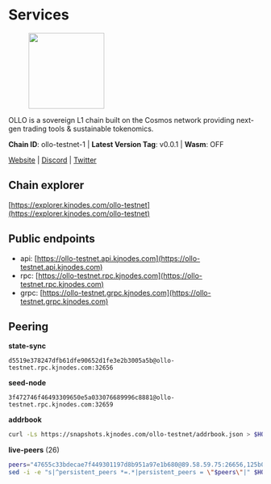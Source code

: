 # Services

<figure><img src="https://raw.githubusercontent.com/kj89/testnet_manuals/main/pingpub/logos/ollo.png" width="150" alt=""><figcaption></figcaption></figure>

OLLO is a sovereign L1 chain built on the Cosmos network providing  next-gen trading tools & sustainable tokenomics.

**Chain ID**: ollo-testnet-1 | **Latest Version Tag**: v0.0.1 | **Wasm**: OFF

[Website](https://www.ollostation.zone) | [Discord](https://discord.com/invite/GxBqZ9mSSm) | [Twitter](https://twitter.com/OLLOStation)




## Chain explorer
[https://explorer.kjnodes.com/ollo-testnet](https://explorer.kjnodes.com/ollo-testnet)

## Public endpoints

* api: [https://ollo-testnet.api.kjnodes.com](https://ollo-testnet.api.kjnodes.com)
* rpc: [https://ollo-testnet.rpc.kjnodes.com](https://ollo-testnet.rpc.kjnodes.com)
* grpc: [https://ollo-testnet.grpc.kjnodes.com](https://ollo-testnet.grpc.kjnodes.com)

## Peering

**state-sync**

```text
d5519e378247dfb61dfe90652d1fe3e2b3005a5b@ollo-testnet.rpc.kjnodes.com:32656
```

**seed-node**

```text
3f472746f46493309650e5a033076689996c8881@ollo-testnet.rpc.kjnodes.com:32659
```

**addrbook**
```bash
curl -Ls https://snapshots.kjnodes.com/ollo-testnet/addrbook.json > $HOME/.ollo/config/addrbook.json
```

**live-peers** (26)
```bash
peers="47655c33bdecae7f449301197d8b951a97e1b680@89.58.59.75:26656,125b0e30f00df3ff2ee7b29b7992ed888998ad31@65.109.28.177:47656,b1c40c092d4c889d14ac8db36621c114f811d797@65.109.92.241:22046,dd577d8f2e997d7e70495640aff124ddb70d1a21@95.217.192.222:26656,412da32e046360f7e5168a89f80172ad093b17d9@65.109.37.58:17656,7dc63d58dccf6777206d5cdbc1ec1b9ba5221bd5@65.108.97.58:15656,2a8f0fada8b8b71b8154cf30ce44aebea1b5fe3d@162.19.238.122:26656,da8d3ca8e1c147f0037b1c43ad3de7174f5ec1b7@209.145.59.224:26656,536c816c0d32ceb601fcf047284f65dc68c0513a@65.21.134.202:26626,032845b1a798108bfc1fd91ebe5bdbbccd4a34d8@135.181.221.186:32656,3ea40f63890f10272201edf96d2a49e197e52091@65.108.105.48:18156,9865c6e15faced6643adc228e3a59744e1b4e277@116.203.29.162:46656,43da48176665407ebbe40f809a0ec2c84ab0579e@65.109.24.121:26656,29b78da822388df177f4111e6589958d9f796f06@65.109.122.105:60856,dba5e8b41c4e369418f83a449966e4eb7ca05cd4@65.109.23.114:18156,a553ae4af55d127300dd707a46e715b47a82610a@65.21.131.215:26626,67d27bdbc3c444c557d555164518d8f551a922c5@136.243.103.32:46656,d5519e378247dfb61dfe90652d1fe3e2b3005a5b@65.109.68.190:32656,d6c5ff021b091a1fd93b9f811cf7fca0d31e8510@65.108.238.61:46656,b731df187ce2b278b60bc3469e13c6bac278dcc9@167.235.139.212:26656,7349272f712e713a957bf5349930e3439e98b518@167.235.27.69:20656,517786f9e5e9caf196fed64c2130528e0ef59643@65.109.70.23:18156,ab89596768849d679ed11a9e1848224760a278cc@83.171.248.175:32656,42beefd08b5f8580177d1506220db3a548090262@65.108.195.29:26116,427c72976f11fc183c839b07026804119454915b@68.183.125.58:26656,8c4a28db4a9f4a37725d504d6f87fb5e1aee0266@49.12.216.13:46656"
sed -i -e "s|^persistent_peers *=.*|persistent_peers = \"$peers\"|" $HOME/.ollo/config/config.toml
```
